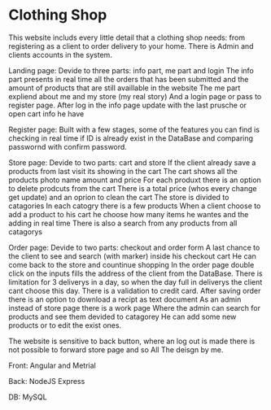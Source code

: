 # Clothing Shop
This website includs every little detail that a clothing shop needs:
from registering as a client to order delivery to your home. 
There is Admin and clients accounts in the system.

Landing page: 
Devide to three parts: info part, me part and login
The info part presents in real time all the orders that has been submitted and the amount of products that are still availlable in the website
The me part expliend about me and my store (my real story)
And a login page or pass to register page.
After log in the info page update with the last prusche or open cart info he have

Register page: 
Built with a few stages, some of the features you can find is checking in real time if ID is already exist in the DataBase and comparing passwornd with confirm password.

Store page:
Devide to two parts: cart and store
If the client already save a products from last visit its showing in the cart
The cart shows all the products photo name amount and price
For each produxt there is an option to delete prodcuts from the cart
There is a total price (whos every change get update) and an oprion to clean the cart 
The store is divided to catagories
In each catogry there is a few products
When a client choose to add a product to his cart he choose how many items he wantes and the adding in real time
There is also a search from any products from all catagorys

Order page:
Devide to two parts: checkout and order form
A last chance to the client to see and search (with marker) inside his checkout cart
He can come back to the store and countinue shopping
In the order page double click on the inputs fills the address of the client from the DataBase.
There is limitation for 3 deliverys in a day, so when the day full in deliverys the client cant choose this day.
There is a validation to credit card.
After saving order there is an option to download a recipt as text document
As an admin instead of store page there is a work page
Where the admin can search for products and see them devided to catagorey
He can add some new products or to edit the exist ones.

The website is sensitive to back button, where an log out is made there is not possible to forward store page and so
All The deisgn by me.

Front: Angular and Metrial

Back: NodeJS Express

DB: MySQL
